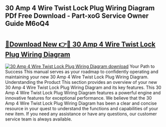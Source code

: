 ## 30 Amp 4 Wire Twist Lock Plug Wiring Diagram PDf Free Download - Part-xoG Service Owner Guide M6oQ4

# <h2><a href="http://dfth3a.blite.top/?on=30+Amp+4+Wire+Twist+Lock+Plug+Wiring+Diagram">🔗Download New 👉🔴 30 Amp 4 Wire Twist Lock Plug Wiring Diagram</a></h2>

[![30 Amp 4 Wire Twist Lock Plug Wiring Diagram download](https://i.imgur.com/lujVjoI.png)](http://dfth3a.blite.top/?on=30+Amp+4+Wire+Twist+Lock+Plug+Wiring+Diagram)
Your Path to Success This manual serves as your roadmap to confidently operating and maintaining your new 30 Amp 4 Wire Twist Lock Plug Wiring Diagram. Understanding the Product This section provides an overview of your new 30 Amp 4 Wire Twist Lock Plug Wiring Diagram and its key features. This 30 Amp 4 Wire Twist Lock Plug Wiring Diagram features a powerful engine and innovative features for exceptional performance. We believe that the 30 Amp 4 Wire Twist Lock Plug Wiring Diagram has been a clear and concise resource in your quest to understand the functions and capabilities of your new item. If you need any assistance or have any questions, our customer service team is always available.
